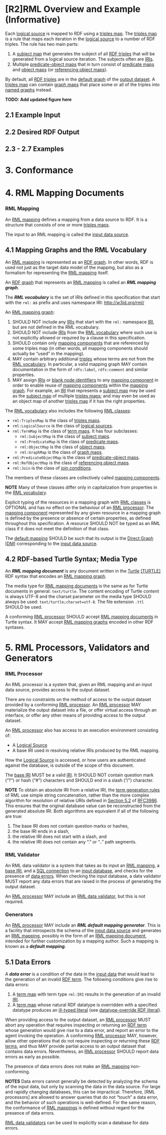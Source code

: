 # [R2]RML Overview and Example (Informative)


Each [logical source]() is mapped to RDF using a [triples map]().
The [triples map]() is a rule that maps each iteration in the [logical source]()
to a number of RDF triples.
The rule has two main parts:


 1. A [subject map]() that generates the subject of all [RDF triples]()
 that will be generated from a logical source iteration.
 The subjects often are [IRIs]().
 2. Multiple [predicate-object maps]() that
 in turn consist of [predicate maps]() and [object maps]()
 (or [referencing object maps]()).
 
By default, all [RDF triples]() are in the [default graph]() of the [output dataset]().
A [triples map]() can contain [graph maps]() that
place some or all of the triples into [named graphs]() instead. 

**TODO: Add updated figure here**

## 2.1 Example Input

## 2.2 Desired RDF Output

## 2.3 - 2.7 Examples

# 3. Conformance

# 4. RML Mapping Documents

### RML Mapping

An [RML mapping]() defines a mapping from a data source to RDF.
It is a structure that consists of one or more [triples maps]().

The input to an RML mapping is called the [input data source]().

## 4.1 Mapping Graphs and the RML Vocabulary

An [RML mapping]() is represented as an [RDF graph]().
In other words, RDF is used not just as the target data model of the mapping,
but also as a formalism for representing the [RML mapping]() itself.

An [RDF graph]() that represents an [RML mapping]() is called an **_RML mapping graph_**.

The **_RML vocabulary_** is the set of IRIs defined in this specification
that start with the `rml:` as prefix and uses namespace IRI: <http://w3id.org/rml/>

An [RML mapping graph]():

1. SHOULD NOT include any [IRIs]() that start with the `rml:` namespace [IRI](),
but are not defined in the RML vocabulary.
2. SHOULD NOT include [IRIs]() from the [RML vocabulary]()
where such use is not explicitly allowed or required by a clause in this specification.
3. SHOULD contain only [mapping components]()
that are referenced by some triples map
(in other words, all mapping components should actually be “used” in the mapping).
4. MAY contain arbitrary additional [triples]() whose terms are not from the [RML vocabulary]().
In particular, a valid mapping graph MAY contain documentation
in the form of `rdfs:label`, `rdfs:comment` and similar properties.
5. MAY assign [IRIs]() or [blank node identifiers]() to any [mapping component]()
in order to enable reuse of [mapping components]() within the [mapping graph]().
For example, an [IRI]() that represents a [subject map]()
may be used as the [subject map]() of multiple [triples maps]();
and may even be used as an object map of another [triples map]()
if it has the right properties.

The [RML vocabulary]() also includes the following [RML classes]():

* `rml:TriplesMap` is the class of [triples maps]().
* `rml:LogicalSource` is the class of [logical sources](). 
* `rml:TermMap` is the class of [term maps](). It has four subclasses:
    * `rml:SubjectMap` is the class of [subject maps]().
    * `rml:PredicateMap` is the class of [predicate maps]().
    * `rml:ObjectMap` is the class of [object maps]().
    * `rml:GraphMap` is the class of [graph maps]().
* `rml:PredicateObjectMap` is the class of [predicate-object maps]().
* `rml:RefObjectMap` is the class of [referencing object maps]().
* `rml:Join` is the class of [join conditions]().

The members of these classes are collectively called [mapping components]().

**NOTE**
Many of these classes differ only in capitalization from properties in the [RML vocabulary]().

Explicit typing of the resources in a mapping graph with [RML classes]() is OPTIONAL
and has no effect on the behaviour of an [RML processor]().
The [mapping component]() represented by any given resource in a mapping graph
is defined by the presence or absence of certain properties,
as defined throughout this specification.
A resource SHOULD NOT be typed as an RML class
if it does not meet the definition of that class.

The [default mapping]() SHOULD be such that
its output is the [Direct Graph]() [[DM]()] corresponding to the [input data source]().


## 4.2 RDF-based Turtle Syntax; Media Type

An **_RML mapping document_** is any document written in the [Turtle]() [[TURTLE]]() RDF syntax
that encodes an [RML mapping graph]().

The media type for [RML mapping documents]() is the same as for Turtle documents in general:
`text/turtle`.
The content encoding of Turtle content is always UTF-8
and the charset parameter on the media type SHOULD always be used:
`text/turtle;charset=utf-8`. The file extension `.ttl` SHOULD be used.

A conforming [RML processor]() SHOULD accept [RML mapping documents]() in Turtle syntax.
It MAY accept [RML mapping graphs]() encoded in other RDF syntaxes.

# 5. RML Processors, Validators and Generators


### RML Processor

An RML processor is a system that, given an RML mapping and an input data source,
provides access to the output dataset.

There are no constraints on the method of access to the output dataset
provided by a conforming [RML processor]().
An [RML processor]() MAY materialize the output dataset into a file,
or offer virtual access through an interface,
or offer any other means of providing access to the output dataset.

An [RML processor]() also has access to an execution environment consisting of:
* A [Logical Source]()
* A base IRI used in resolving relative IRIs produced by the RML mapping.

How the [Logical Source]() is accessed,
or how users are authenticated against the database,
is outside of the scope of this document.

The [base IRI]() MUST be a valid [IRI]().
It SHOULD NOT contain question mark (“?”) or hash (“#”) characters and
SHOULD end in a slash (“/”) character.

**NOTE**
To obtain an absolute IRI from a relative IRI,
the [term generation rules]() of RML use simple string concatenation,
rather than the more complex algorithm for resolution of relative URIs
defined in [Section 5.2]() of [RFC3986]().
This ensures that the original database value can be reconstructed from the generated absolute IRI.
Both algorithms are equivalent if all of the following are true:


1. The base IRI does not contain question marks or hashes,
2. the base IRI ends in a slash,
3. the relative IRI does not start with a slash, and
4. the relative IRI does not contain any “.” or “..” path segments.

### RML Validator

An RML data validator is a system that takes as its input
an [RML mapping](), a [base IRI](), and a [SQL connection]() to an [input database](),
and checks for the presence of [data errors]().
When checking the input database,
a data validator MUST report any data errors
that are raised in the process of generating the output dataset.

An [RML processor]() MAY include an [RML data validator](), but this is not required.


### Generators

An [RML processor]() MAY include an **_RML default mapping generator_**.
This is a facility that introspects the schema of the [input data source]()
and generates an [RML mapping](), 
possibly in the form of an [RML mapping document](),
intended for further customization by a mapping author.
Such a mapping is known as a _**default mapping**_.



## 5.1 Data Errors

A **_data error_** is a condition of the data in the [input data]()
that would lead to the generation of an invalid [RDF term]().
The following conditions give rise to data errors:


1. A [term map]() with term type `rml:IRI` results in the generation of an invalid [IRI]().
2. A [term map]() whose natural RDF datatype is overridden with a specified datatype
produces an [ill-typed literal]() (see [datatype-override RDF literal]()).

When providing access to the output dataset,
an [RML processor]() MUST abort any operation
that requires inspecting or returning an [RDF term]()
whose generation would give rise to a data error,
and report an error to the agent invoking the operation.
A conforming [RML processor]() MAY, however,
allow other operations that do not require inspecting or returning these [RDF terms](),
and thus MAY provide partial access to an output dataset that contains data errors.
Nevertheless, an [RML processor]() SHOULD report data errors as early as possible.

The presence of data errors does not make an [RML mapping]() non-conforming.

**NOTES**
Data errors cannot generally be detected by analyzing the schema of the input data,
but only by scanning the data in the data source.
For large and rapidly changing databases, this can be impractical.
Therefore, [RML processors] are allowed to answer queries
that do not “touch” a data error,
and the behavior of such operations is well-defined. For the same reason,
the conformance of [RML mappings]() is defined without regard for the presence of data errors.

[RML data validators]() can be used to explicitly scan a database for data errors.









